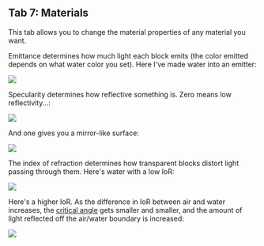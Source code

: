 ## Tab 7: Materials

This tab allows you to change the material properties of any material you want. 

Emittance determines how much light each block emits (the color emitted depends on what water color you set). Here I've made water into an emitter:

<img src="https://i.imgur.com/uciPSpe.png">

Specularity determines how reflective something is. Zero means low reflectivity...:

<img src="https://i.imgur.com/AUsgr9q.png">

And one gives you a mirror-like surface:

<img src="https://i.imgur.com/2F7433a.png">

The index of refraction determines how transparent blocks distort light passing through them. Here's water with a low IoR:

<img src="https://i.imgur.com/UEGaqys.png">

Here's a higher IoR. As the difference in IoR between air and water increases, the [critical angle](https://en.wikipedia.org/wiki/Total_internal_reflection#Critical_angle) gets smaller and smaller, and the amount of light reflected off the air/water boundary is increased:

<img src="https://i.imgur.com/thXGZSp.png">
